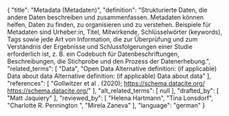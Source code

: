 {
    "title": "Metadata (Metadaten)",
    "definition": "Strukturierte Daten, die andere Daten beschreiben und zusammenfassen. Metadaten können helfen, Daten zu finden, zu organisieren und zu verstehen. Beispiele für Metadaten sind Urheber:in, Titel, Mitwirkende, Schlüsselwörter (keywords), Tags sowie jede Art von Information, die zur Überprüfung und zum Verständnis der Ergebnisse und Schlussfolgerungen einer Studie erforderlich ist, z. B. ein Codebuch für Datenbeschriftungen, Beschreibungen, die Stichprobe und den Prozess der Datenerhebung.",
    "related_terms": [
        "Data",
        "Open Data Alternative definition: (if applicable) Data about data Alternative definition: (if applicable) Data about data"
    ],
    "references": [
        "Gollwitzer et al . (2020); https://schema.datacite.org/ https://schema.datacite.org/"
    ],
    "alt_related_terms": [
        null
    ],
    "drafted_by": [
        "Matt Jaquiery"
    ],
    "reviewed_by": [
        "Helena Hartmann",
        "Tina Lonsdorf",
        "Charlotte R. Pennington ",
        "Mirela Zaneva"
    ],
    "language": "german"
}